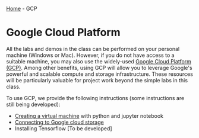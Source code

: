 [Home](../sequence.md) - GCP

# Google Cloud Platform

All the labs and demos in the class can be performed on
your personal machine (Windows or Mac).  However, if you do not have
access to a suitable machine, you may also use the widely-used
[Google Cloud Platform (GCP)](https://cloud.google.com).  Among other
benefits, using GCP will 
allow you to leverage Google's powerful and scalable compute and storage
infrastructure.  These resources will be 
particularly valuable for project work beyond the simple labs in this class.

To use GCP, we provide the following instructions (some instructions 
are still being developed):
* [Creating a virtual machine](./getting_started.md) with python and jupyter notebook 
* [Connecting to Google cloud storage](./cloud_storage.md)
* Installing Tensorflow [To be developed]
